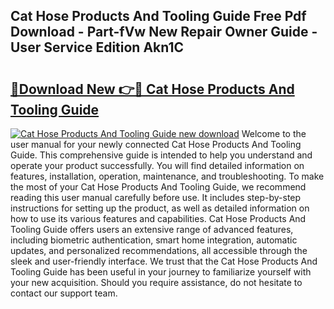 ## Cat Hose Products And Tooling Guide Free Pdf Download - Part-fVw New Repair Owner Guide - User Service Edition Akn1C

# <h2><a href="http://bc65171.oget.top/?id=Cat+Hose+Products+And+Tooling+Guide">🔗Download New 👉🔴 Cat Hose Products And Tooling Guide</a></h2>

[![Cat Hose Products And Tooling Guide new download](https://i.imgur.com/5g1atiW.png)](http://bc65171.oget.top/?id=Cat+Hose+Products+And+Tooling+Guide)
Welcome to the user manual for your newly connected Cat Hose Products And Tooling Guide. This comprehensive guide is intended to help you understand and operate your product successfully. You will find detailed information on features, installation, operation, maintenance, and troubleshooting. To make the most of your Cat Hose Products And Tooling Guide, we recommend reading this user manual carefully before use. It includes step-by-step instructions for setting up the product, as well as detailed information on how to use its various features and capabilities. Cat Hose Products And Tooling Guide offers users an extensive range of advanced features, including biometric authentication, smart home integration, automatic updates, and personalized recommendations, all accessible through the sleek and user-friendly interface. We trust that the Cat Hose Products And Tooling Guide has been useful in your journey to familiarize yourself with your new acquisition. Should you require assistance, do not hesitate to contact our support team.
